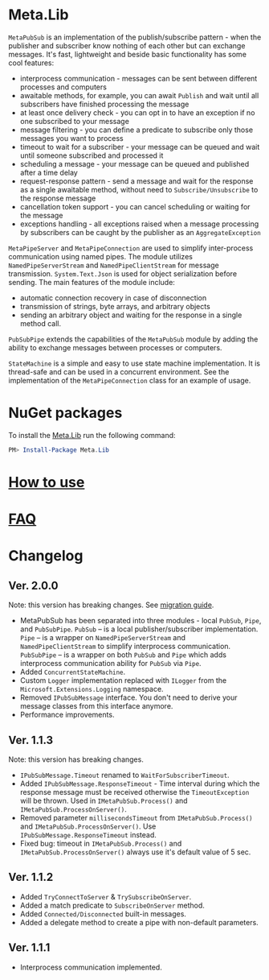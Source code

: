 ﻿Meta.Lib
========================

`MetaPubSub` is an implementation of the publish/subscribe pattern - when the publisher and subscriber know nothing of each other but can exchange messages. It's fast, lightweight and beside basic functionality has some cool features:

- interprocess communication - messages can be sent between different processes and computers
- awaitable methods, for example, you can await `Publish` and wait until all subscribers have finished processing the message 
- at least once delivery check - you can opt in to have an exception if no one subscribed to your message
- message filtering - you can define a predicate to subscribe only those messages you want to process
- timeout to wait for a subscriber - your message can be queued and wait until someone subscribed and processed it
- scheduling a message - your message can be queued and published after a time delay
- request-response pattern - send a message and wait for the response as a single awaitable method, without need to `Subscribe/Unsubscribe` to the response message
- cancellation token support - you can cancel scheduling or waiting for the message
- exceptions handling - all exceptions raised when a message processing by subscribers can be caught by the publisher as an `AggregateException`


`MetaPipeServer` and `MetaPipeConnection` are used to simplify inter-process communication using named pipes. The module utilizes `NamedPipeServerStream` and `NamedPipeClientStream` for message transmission. `System.Text.Json` is used for object serialization before sending. The main features of the module include:

- automatic connection recovery in case of disconnection
- transmission of strings, byte arrays, and arbitrary objects
- sending an arbitrary object and waiting for the response in a single method call.

`PubSubPipe` extends the capabilities of the `MetaPubSub` module by adding the ability to exchange messages between processes or computers.

`StateMachine` is a simple and easy to use state machine implementation. It is thread-safe and can be used in a concurrent environment. See the implementation of the `MetaPipeConnection` class for an example of usage.

# NuGet packages

To install the [Meta.Lib](https://www.nuget.org/packages/Meta.Lib/) run the following command:
```Powershell
PM> Install-Package Meta.Lib 
```

# [How to use](https://github.com/dzaliznyak/Meta.Lib/wiki/HowTo)

# [FAQ](https://github.com/dzaliznyak/Meta.Lib/wiki/FAQ)

# Changelog

## Ver. 2.0.0

Note: this version has breaking changes. See [migration guide](https://github.com/dzaliznyak/Meta.Lib/wiki/MigrationTo20).

- MetaPubSub has been separated into three modules - local `PubSub`, `Pipe`, and `PubSubPipe`. `PubSub` – is a local publisher/subscriber implementation. `Pipe` – is a wrapper on `NamedPipeServerStream` and `NamedPipeClientStream` to simplify interprocess communication. `PubSubPipe` – is a wrapper on both `PubSub` and `Pipe` which adds interprocess communication ability for `PubSub` via `Pipe`.
- Added `ConcurrentStateMachine`.
- Custom `Logger` implementation replaced with `ILogger` from the `Microsoft.Extensions.Logging` namespace.
- Removed `IPubSubMessage` interface. You don't need to derive your message classes from this interface anymore.
- Performance improvements.

## Ver. 1.1.3

Note: this version has breaking changes.

- `IPubSubMessage.Timeout` renamed to `WaitForSubscriberTimeout`.
- Added `IPubSubMessage.ResponseTimeout` - Time interval during which the response message must be received otherwise the `TimeoutException` will be thrown. Used in `IMetaPubSub.Process()` and `IMetaPubSub.ProcessOnServer()`.
- Removed parameter `millisecondsTimeout` from `IMetaPubSub.Process()` and `IMetaPubSub.ProcessOnServer()`. Use `IPubSubMessage.ResponseTimeout` instead.
- Fixed bug: timeout in `IMetaPubSub.Process()` and `IMetaPubSub.ProcessOnServer()` always use it's default value of 5 sec.


## Ver. 1.1.2

- Added `TryConnectToServer` & `TrySubscribeOnServer`.
- Added a match predicate to `SubscribeOnServer` method.
- Added `Connected/Disconnected` built-in messages.
- Added a delegate method to create a pipe with non-default parameters.


## Ver. 1.1.1

- Interprocess communication implemented.

